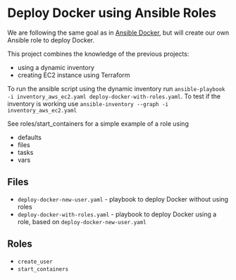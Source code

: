 # Deploy Docker using Ansible Roles

We are following the same goal as in [Ansible Docker](..%2F15_ansible-docker%2FREADME.md), but will create our own Ansible role to deploy Docker.

This project combines the knowledge of the previous projects:
- using a dynamic inventory
- creating EC2 instance using Terraform

To run the ansible script using the dynamic inventory run `ansible-playbook -i inventory_aws_ec2.yaml deploy-docker-with-roles.yaml`.
To test if the inventory is working use `ansible-inventory --graph -i inventory_aws_ec2.yaml`

See roles/start_containers for a simple example of a role using
- defaults
- files
- tasks
- vars

## Files
- `deploy-docker-new-user.yaml` - playbook to deploy Docker without using roles
- `deploy-docker-with-roles.yaml` - playbook to deploy Docker using a role, based on `deploy-docker-new-user.yaml`


## Roles
- `create_user`
- `start_containers`
